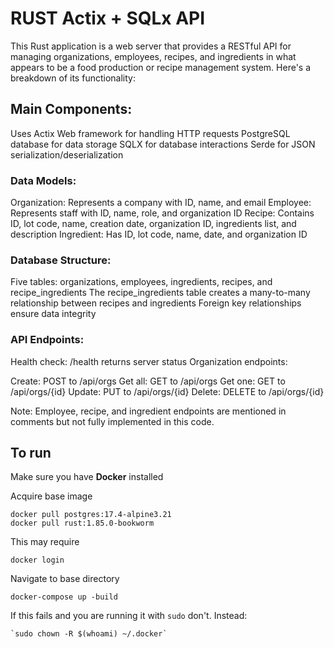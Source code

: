 # RUST Actix + SQLx API
This Rust application is a web server that provides a RESTful API for managing organizations, employees, recipes, and ingredients in what appears to be a food production or recipe management system. Here's a breakdown of its functionality:

## Main Components:

Uses Actix Web framework for handling HTTP requests
PostgreSQL database for data storage
SQLX for database interactions
Serde for JSON serialization/deserialization


### Data Models:

Organization: Represents a company with ID, name, and email
Employee: Represents staff with ID, name, role, and organization ID
Recipe: Contains ID, lot code, name, creation date, organization ID, ingredients list, and description
Ingredient: Has ID, lot code, name, date, and organization ID


### Database Structure:

Five tables: organizations, employees, ingredients, recipes, and recipe_ingredients
The recipe_ingredients table creates a many-to-many relationship between recipes and ingredients
Foreign key relationships ensure data integrity


### API Endpoints:

Health check: /health returns server status
Organization endpoints:

Create: POST to /api/orgs
Get all: GET to /api/orgs
Get one: GET to /api/orgs/{id}
Update: PUT to /api/orgs/{id}
Delete: DELETE to /api/orgs/{id}



Note: Employee, recipe, and ingredient endpoints are mentioned in comments but not fully implemented in this code.

## To run

Make sure you have **Docker** installed 

Acquire base image

    docker pull postgres:17.4-alpine3.21
    docker pull rust:1.85.0-bookworm 

This may require

    docker login


Navigate to base directory

    docker-compose up -build

If this fails and you are running it with `sudo` don't. 
Instead:

    `sudo chown -R $(whoami) ~/.docker`

